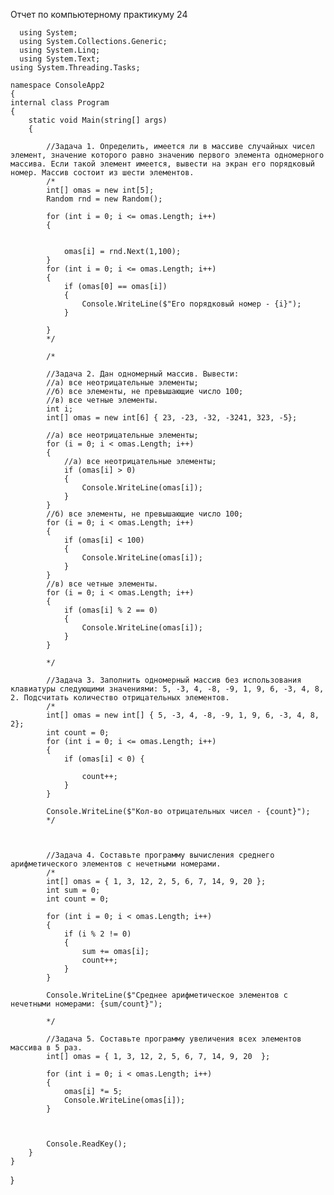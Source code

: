 Отчет по компьютерному практикуму  24
      
      using System;
      using System.Collections.Generic;
      using System.Linq;
      using System.Text;
    using System.Threading.Tasks;

    namespace ConsoleApp2
    {
    internal class Program
    {
        static void Main(string[] args)
        {

            //Задача 1. Определить, имеется ли в массиве случайных чисел элемент, значение которого равно значению первого элемента одномерного массива. Если такой элемент имеется, вывести на экран его порядковый номер. Массив состоит из шести элементов.
            /*
            int[] omas = new int[5];
            Random rnd = new Random();

            for (int i = 0; i <= omas.Length; i++)
            {
                
                
                omas[i] = rnd.Next(1,100);
            }
            for (int i = 0; i <= omas.Length; i++)
            {
                if (omas[0] == omas[i]) 
                { 
                    Console.WriteLine($"Его порядковый номер - {i}"); 
                }

            }
            */

            /*

            //Задача 2. Дан одномерный массив. Вывести:
            //а) все неотрицательные элементы;
            //б) все элементы, не превышающие число 100;
            //в) все четные элементы.
            int i;
            int[] omas = new int[6] { 23, -23, -32, -3241, 323, -5};

            //а) все неотрицательные элементы;
            for (i = 0; i < omas.Length; i++)
            {
                //а) все неотрицательные элементы;
                if (omas[i] > 0)
                {
                    Console.WriteLine(omas[i]);
                }
            }
            //б) все элементы, не превышающие число 100;
            for (i = 0; i < omas.Length; i++)
            {
                if (omas[i] < 100)
                {
                    Console.WriteLine(omas[i]);
                }
            }
            //в) все четные элементы.
            for (i = 0; i < omas.Length; i++)
            {
                if (omas[i] % 2 == 0)
                {
                    Console.WriteLine(omas[i]);
                }
            }

            */

            //Задача 3. Заполнить одномерный массив без использования клавиатуры следующими значениями: 5, -3, 4, -8, -9, 1, 9, 6, -3, 4, 8, 2. Подсчитать количество отрицательных элементов.
            /*
            int[] omas = new int[] { 5, -3, 4, -8, -9, 1, 9, 6, -3, 4, 8, 2};
            int count = 0;
            for (int i = 0; i <= omas.Length; i++)
            {
                if (omas[i] < 0) {
                
                    count++;
                }
            }
            
            Console.WriteLine($"Кол-во отрицательных чисел - {count}");
            */



            //Задача 4. Составьте программу вычисления среднего арифметического элементов с нечетными номерами.
            /*
            int[] omas = { 1, 3, 12, 2, 5, 6, 7, 14, 9, 20 };
            int sum = 0;
            int count = 0;

            for (int i = 0; i < omas.Length; i++)
            {
                if (i % 2 != 0)
                {
                    sum += omas[i];
                    count++;
                }
            }

            Console.WriteLine($"Среднее арифметическое элементов с нечетными номерами: {sum/count}");
            
            */
            
            //Задача 5. Составьте программу увеличения всех элементов массива в 5 раз.
            int[] omas = { 1, 3, 12, 2, 5, 6, 7, 14, 9, 20  };

            for (int i = 0; i < omas.Length; i++)
            {
                omas[i] *= 5;
                Console.WriteLine(omas[i]);
            }


            
            Console.ReadKey();
        }
    }
}

